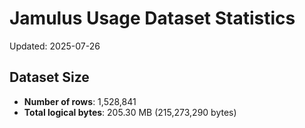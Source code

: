 # Jamulus Usage Dataset Statistics

Updated: 2025-07-26

## Dataset Size
- **Number of rows**: 1,528,841
- **Total logical bytes**: 205.30 MB (215,273,290 bytes)
